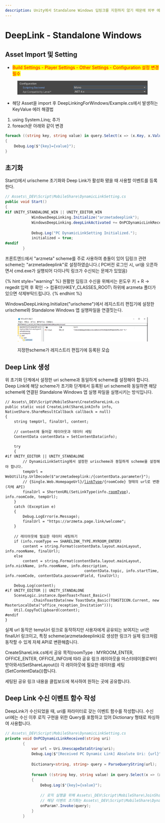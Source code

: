 ```yaml
---
description: Unity에서 Standalone Windows 딥링크를 지원하지 않기 때문에 외부 에셋을 사용하고자 합니다.
---
```


# DeepLink - Standalone Windows

## Asset Import 및 Setting

* <mark style="color:red;">Build Settings - Player Settings - Other Settings - Configuration 설정 변경 필수</mark>

<figure><img src="../../.gitbook/assets/image (1).png" alt=""><figcaption></figcaption></figure>

* 해당 Asset을 import 후 DeepLinkingForWindows/Example.cs에서 발생하는 KeyValue 에러 해결법

1. using System.Linq; 추가
2. foreach문 아래와 같이 변경

```csharp
foreach ((string key, string value) in query.Select(x => (x.Key, x.Value)))
{
    Debug.Log($"{key}={value}");
}
```

## 초기화&#x20;

Start()에서 urischeme 초기화와 Deep Link가 활성화 됐을 때 사용할 이벤트를 등록한다.

```csharp
// Assets\_DEV\Script\MobileShare\DynamicLinkSetting.cs
public void Start()
{
#if UNITY_STANDALONE_WIN || UNITY_EDITOR_WIN
            WindowsDeepLinking.Initialize("arzmetadeeplink");
            WindowsDeepLinking.deepLinkActivated += OnPCDynamicLinkReceived;

            Debug.Log("PC DynamicLinkSetting Initialized.");
            initialized = true;
#endif
        }
```

프론트엔드에서 "arzmeta" scheme를 주로 사용하여 충돌이 있어 딥링크 관련 scheme는 "arzmetadeeplink"로 설정하였습니다.( PC버전 로그인 시, url을 오픈하면서 cmd.exe가 실행되어 다이나믹 링크가 수신되는 문제가 있었음)

{% hint style="warning" %}
원활한 딥링크 수신을 위해서는 윈도우 키  + R -> regedit 입력 후 확인 -> 컴퓨터\HKEY\_CLASSES\_ROOT\ 하위에 arzmeta 폴더가 있으면 삭제부탁드립니다.
{% endhint %}

WindowsDeepLinking.Initialize("urischeme")에서 레지스트리 편집기에 설정한 urischeme와 Standalone Windows 앱 실행파일을 연결짓는다.&#x20;

<figure><img src="../../.gitbook/assets/image (46).png" alt=""><figcaption><p>지정한scheme가 레지스트리 편집기에 등록된 모습</p></figcaption></figure>

## Deep Link 생성

위 초기화 단계에서 설정한 uri scheme과 동일하게 scheme를 설정해야 합니다. Deep Link에 해당 scheme가 초기화 단계에서 등록된 uri scheme와 동일하면 해당 scheme에 연결된 Standalone Windows 앱 실행 파일을 실행시키는 방식입니다.

<pre class="language-csharp"><code class="lang-csharp">// Assets\_DEV\Script\MobileShare\CreateShareLink.cs
public static void CreateLink(ShareLinkInfo info, NativeShare.ShareResultCallback callback = null)
{
    string tempUrl, finalUrl, content;

    // content에 들어갈 레이아웃과 데이터 세팅
    ContentData contentData = SetContentData(info);

    try
    {
#if UNITY_EDITOR || UNITY_STANDALONE
        // DynamicLinkSetting에서 설정한 urischeme과 동일하게 scheme을 설정해야 합니다.
        tempUrl = WebUtility.UrlDecode($"arzmetadeeplink:/{contentData.parameter}");
        // {Single.Web.HomepageUrl}/<a data-footnote-ref href="#user-content-fn-1">linkType</a>/{roomCode} 형태의 url로 변환 (자체 API)
        finalUrl = ShortenURL(SetLinkType(info.<a data-footnote-ref href="#user-content-fn-2">roomType</a>), info.roomCode, tempUrl);
    }
    catch (Exception e)
    {
        Debug.LogError(e.Message);
        finalUrl = "https://arzmeta.page.link/welcome";
    }

    // 레이아웃에 필요한 데이터 세팅하기
    if (info.roomType == SHARELINK_TYPE.MYROOM_ENTER)
        content = string.Format(contentData.layout.mainLayout, info.roomName, finalUrl);
    else
        content = string.Format(contentData.layout.mainLayout, info.nickName, info.roomName, info.description,
                                    contentData.topic, info.startTime, info.roomCode, contentData.passwordField, finalUrl);

    Debug.Log(content);
#if UNITY_EDITOR || UNITY_STANDALONE
    SceneLogic.instance.OpenToast&#x3C;Toast_Basic>()
            .ChainToastData(new ToastData_Basic(TOASTICON.Current, new MasterLocalData("office_reception_Invitation")));
    Util.CopyToClipboard(content);
#endif
}
</code></pre>

실제 url 동작은 tempUrl 링크로 동작하지만 사용자에게 공유되는 보여지는 url은 finalUrl 링크이고, 특정 scheme(arzmetadeeplink)로 생성한 링크가 실제 링크처럼 동작할 수 있게 자체 API로 변환해줍니다.

CreateShareLink.cs에서 공유 목적(roomType : MYROOM\_ENTER, OFFICE\_ENTER, OFFICE\_INFO)에 따라 공유 링크 레이아웃을 마스터테이블로부터 받아와서(SetShareLayout()) 각 레이아웃에 필요한 데이터를 세팅(SetContentData())합니다.

세팅된 공유 링크 내용을 클립보드에 복사하여 원하는 곳에 공유합니다.

## Deep Link 수신 이벤트 함수 작성

DeepLink가 수신되었을 때, uri를 파라미터로 갖는 이벤트 함수를 작성합니다. 수신 uri에는 수신 이후 로직 구현을 위한 Query를 포함하고 있어 Dictionary 형태로 파싱하여 사용합니다.

```csharp
// Assets\_DEV\Script\MobileShare\DynamicLinkSetting.cs
private void OnPCDynamicLinkReceived(string uri)
        {
            var url = Uri.UnescapeDataString(uri);
            Debug.Log($"[Received PC Dynamic Link] Absolute Uri: {url}");

            Dictionary<string, string> query = ParseQueryString(url);

            foreach ((string key, string value) in query.Select(x => (x.Key, x.Value)))
            {
                Debug.Log($"{key}={value}");
                
                // 로직 실행을 위해 Assets\_DEV\Script\MobileShare\JoinShareLink.cs의 OnParamReceived() 이벤트 호출
                // 해당 이벤트 초기화는 Assets\_DEV\Script\MobileShare\DynamicLinkSetting.cs의Awake()에서 해줌
                onParam?.Invoke(query);
            }
        }
```



[^1]: 1 : MYROOM,

    2 : OFFICE

[^2]: OFFIICE\_INFO,&#x20;

    OFFICE\_ENTER,

    &#x20;MYROOM\_ENTER,

    &#x20; &#x20;
